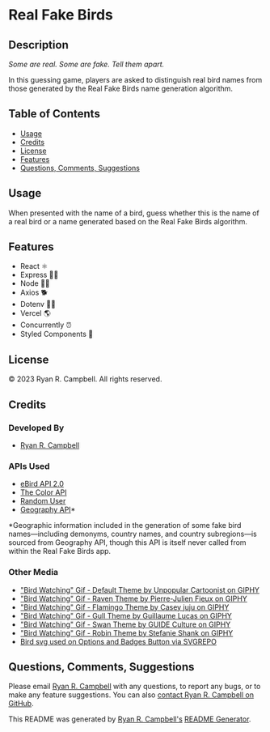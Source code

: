 # Real Fake Birds

## Description
*Some are real. Some are fake. Tell them apart.*

In this guessing game, players are asked to distinguish real bird names from those generated by the Real Fake Birds name generation algorithm.

## Table of Contents
- [Usage](#usage)
- [Credits](#credits)
- [License](#license)
- [Features](#features)
- [Questions, Comments, Suggestions](#questions-comments-suggestions)


## Usage
When presented with the name of a bird, guess whether this is the name of a real bird or a name generated based on the Real Fake Birds algorithm.

 ## Features
 - React ⚛️
 - Express 🏃‍♂️
 - Node 👨‍💻
 - Axios 🐕
 - Dotenv 🕵️‍♂️
 - Vercel 🌎
 - Concurrently ⏰
 - Styled Components 💅

## License
© 2023 Ryan R. Campbell. All rights reserved.

## Credits
### Developed By
- [Ryan R. Campbell](https://www.github.com/rrcampbell-exe/)

### APIs Used
- [eBird API 2.0](https://documenter.getpostman.com/view/664302/S1ENwy59)
- [The Color API](https://www.thecolorapi.com)
- [Random User](https://www.randomuser.me)
- [Geography API](https://apilayer.com/marketplace/geo-api)*

*Geographic information included in the generation of some fake bird names—including demonyms, country names, and country subregions—is sourced from Geography API, though this API is itself never called from within the Real Fake Birds app.

### Other Media
- ["Bird Watching" Gif - Default Theme by Unpopular Cartoonist on GIPHY](https://giphy.com/unpopularcartoonist)
- ["Bird Watching" Gif - Raven Theme by Pierre-Julien Fieux on GIPHY](https://giphy.com/pierrejulienfieux)
- ["Bird Watching" Gif - Flamingo Theme by Casey juju on GIPHY](https://giphy.com/caseyjuju)
- ["Bird Watching" Gif - Gull Theme by Guillaume Lucas on GIPHY](https://giphy.com/guim4uve)
- ["Bird Watching" Gif - Swan Theme by GUIDE Culture on GIPHY](https://giphy.com/guideculture)
- ["Bird Watching" Gif - Robin Theme by Stefanie Shank on GIPHY](https://giphy.com/stefanieshank)
- [Bird svg used on Options and Badges Button via SVGREPO](https://www.svgrepo.com/)

## Questions, Comments, Suggestions
Please email [Ryan R. Campbell](mailto:campbell.ryan.r@gmail.com) with any questions, to report any bugs, or to make any feature suggestions. You can also [contact Ryan R. Campbell on GitHub](https://www.github.com/rrcampbell-exe/).

This README was generated by [Ryan R. Campbell's](https://www.github.com/rrcampbell-exe/) [README Generator](https://github.com/rrcampbell-exe/readme-generator).